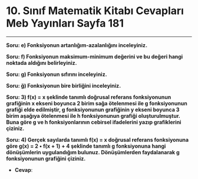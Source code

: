 # 10. Sınıf Matematik Kitabı Cevapları Meb Yayınları Sayfa 181

---

**Soru: e) Fonksiyonun artanlığım-azalanlığını inceleyiniz.**

**Soru: f) Fonksiyonun maksimum-minimum değerini ve bu değeri hangi noktada aldığını belirleyiniz.**

**Soru: g) Fonksiyonun sıfırını inceleyiniz.**

**Soru: ğ) Fonksiyonun bire birliğini inceleyiniz.**

**Soru: 3) f(x) = x şeklinde tanımlı doğrusal referans fonksiyonunun grafiğinin x ekseni boyunca 2 birim sağa ötelenmesi ile g fonksiyonunun grafiği elde edilmiştir, g fonksiyonunun grafiğinin y ekseni boyunca 3 birim aşağıya ötelenmesi ile h fonksiyonunun grafiği oluşturulmuştur. Buna göre g ve h fonksiyonlarının cebirsel ifadelerini yazıp grafiklerini çiziniz.**

**Soru: 4) Gerçek sayılarda tanımlı f(x) = x doğrusal referans fonksiyonuna göre g(x) = 2 • f(x + 1) + 4 şeklinde tanımlı g fonksiyonuna hangi dönüşümlerin uygulandığım bulunuz. Dönüşümlerden faydalanarak g fonksiyonunun grafiğini çiziniz.**

-   **Cevap**: